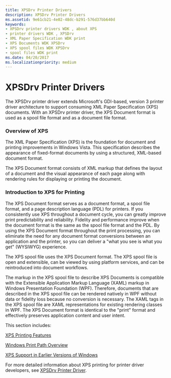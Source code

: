 ```yaml
---
title: XPSDrv Printer Drivers
description: XPSDrv Printer Drivers
ms.assetid: 9e61cb21-4e02-48dc-b291-576d37bb640d
keywords:
- XPSDrv printer drivers WDK , about XPS
- printer drivers WDK , XPSDrv
- XML Paper Specification WDK print
- XPS Documents WDK XPSDrv
- XPS spool files WDK XPSDrv
- spool files WDK print
ms.date: 04/20/2017
ms.localizationpriority: medium
---
```


# XPSDrv Printer Drivers


The XPSDrv printer driver extends Microsoft's GDI-based, version 3 printer driver architecture to support consuming XML Paper Specification (XPS) documents. With an XPSDrv printer driver, the XPS Document format is used as a spool file format and as a document file format.

### Overview of XPS

The XML Paper Specification (XPS) is the foundation for document and printing improvements in Windows Vista. This specification describes the appearance of fixed-format documents by using a structured, XML-based document format.

The XPS Document format consists of XML markup that defines the layout of a document and the visual appearance of each page along with rendering rules for displaying or printing the document.

### Introduction to XPS for Printing

The XPS Document format serves as a document format, a spool file format, and a page description language (PDL) for printers. If you consistently use XPS throughout a document cycle, you can greatly improve print predictability and reliability. Fidelity and performance improve when the document format is the same as the spool file format and the PDL. By using the XPS Document format throughout the print processing, you can eliminate the need for any document format conversions between an application and the printer, so you can deliver a "what you see is what you get" (WYSIWYG) experience.

The XPS spool file uses the XPS Document format. The XPS spool file is open and extensible, can be viewed by using platform services, and can be reintroduced into document workflows.

The markup in the XPS spool file to describe XPS Documents is compatible with the Extensible Application Markup Language (XAML) markup in Windows Presentation Foundation (WPF). Therefore, documents that are described in the XPS spool file can be rendered natively in WPF without data or fidelity loss because no conversion is necessary. The XAML tags in the XPS spool file are XAML representations for existing rendering classes in WPF. The XPS Document format is identical to the "print" format and effectively preserves application content and user intent.

This section includes:

[XPS Printing Features](xps-printing-features.md)

[Windows Print Path Overview](windows-print-path-overview.md)

[XPS Support in Earlier Versions of Windows](xps-support-in-earlier-versions-of-windows.md)

For more detailed information about XPS printing for printer driver developers, see [XPSDrv Printer Driver](xpsdrv-printer-driver.md).
